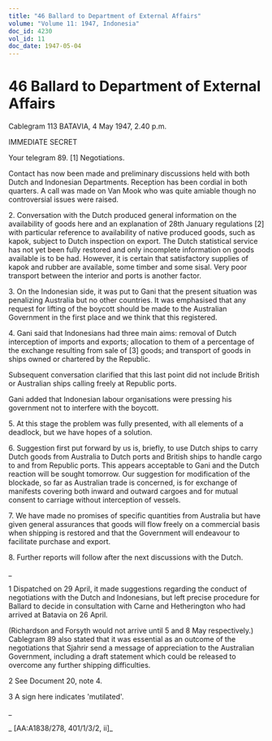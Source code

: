 ```yaml
---
title: "46 Ballard to Department of External Affairs"
volume: "Volume 11: 1947, Indonesia"
doc_id: 4230
vol_id: 11
doc_date: 1947-05-04
---
```


# 46 Ballard to Department of External Affairs

Cablegram 113 BATAVIA, 4 May 1947, 2.40 p.m.

IMMEDIATE SECRET

Your telegram 89. [1] Negotiations.

Contact has now been made and preliminary discussions held with both Dutch and Indonesian Departments. Reception has been cordial in both quarters. A call was made on Van Mook who was quite amiable though no controversial issues were raised.

2\. Conversation with the Dutch produced general information on the availability of goods here and an explanation of 28th January regulations [2] with particular reference to availability of native produced goods, such as kapok, subject to Dutch inspection on export. The Dutch statistical service has not yet been fully restored and only incomplete information on goods available is to be had. However, it is certain that satisfactory supplies of kapok and rubber are available, some timber and some sisal. Very poor transport between the interior and ports is another factor.

3\. On the Indonesian side, it was put to Gani that the present situation was penalizing Australia but no other countries. It was emphasised that any request for lifting of the boycott should be made to the Australian Government in the first place and we think that this registered.

4\. Gani said that Indonesians had three main aims: removal of Dutch interception of imports and exports; allocation to them of a percentage of the exchange resulting from sale of [3] goods; and transport of goods in ships owned or chartered by the Republic.

Subsequent conversation clarified that this last point did not include British or Australian ships calling freely at Republic ports.

Gani added that Indonesian labour organisations were pressing his government not to interfere with the boycott.

5\. At this stage the problem was fully presented, with all elements of a deadlock, but we have hopes of a solution.

6\. Suggestion first put forward by us is, briefly, to use Dutch ships to carry Dutch goods from Australia to Dutch ports and British ships to handle cargo to and from Republic ports. This appears acceptable to Gani and the Dutch reaction will be sought tomorrow. Our suggestion for modification of the blockade, so far as Australian trade is concerned, is for exchange of manifests covering both inward and outward cargoes and for mutual consent to carriage without interception of vessels.

7\. We have made no promises of specific quantities from Australia but have given general assurances that goods will flow freely on a commercial basis when shipping is restored and that the Government will endeavour to facilitate purchase and export.

8\. Further reports will follow after the next discussions with the Dutch.

_

1 Dispatched on 29 April, it made suggestions regarding the conduct of negotiations with the Dutch and Indonesians, but left precise procedure for Ballard to decide in consultation with Carne and Hetherington who had arrived at Batavia on 26 April.

(Richardson and Forsyth would not arrive until 5 and 8 May respectively.) Cablegram 89 also stated that it was essential as an outcome of the negotiations that Sjahrir send a message of appreciation to the Australian Government, including a draft statement which could be released to overcome any further shipping difficulties.

2 See Document 20, note 4.

3 A sign here indicates 'mutilated'.

_

_ [AA:A1838/278, 401/1/3/2, ii]_

